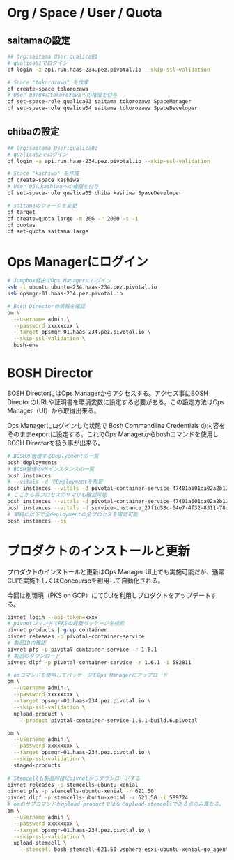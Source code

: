 # Org / Space / User / Quota
## saitamaの設定
```bash
## Org:saitama User:qualica01
# qualica01でログイン
cf login -a api.run.haas-234.pez.pivotal.io --skip-ssl-validation

# Space "tokorozawa" を作成
cf create-space tokorozawa
# User 03/04にtokorozawaへの権限を付与
cf set-space-role qualica03 saitama tokorozawa SpaceManager
cf set-space-role qualica04 saitama tokorozawa SpaceDeveloper
```
## chibaの設定
```bash
## Org:saitama User:qualica02
# qualica02でログイン
cf login -a api.run.haas-234.pez.pivotal.io --skip-ssl-validation

# Space "kashiwa" を作成
cf create-space kashiwa
# User 05にkashiwaへの権限を付与
cf set-space-role qualica05 chiba kashiwa SpaceDeveloper

# saitamaのクォータを変更
cf target
cf create-quota large -m 20G -r 2000 -s -1
cf quotas
cf set-quota saitama large
```

# Ops Managerにログイン
```bash
# Jumpbox経由でOps Managerにログイン
ssh -l ubuntu ubuntu-234.haas-234.pez.pivotal.io
ssh opsmgr-01.haas-234.pez.pivotal.io

# Bosh Directorの情報を確認
om \
  --username admin \
  --password xxxxxxxx \
  --target opsmgr-01.haas-234.pez.pivotal.io \
  --skip-ssl-validation \
  bosh-env
```

# BOSH Director
BOSH DirectorにはOps Managerからアクセスする。アクセス事にBOSH DirectorのURLや証明書を環境変数に設定する必要がある。この設定方法はOps Manager（UI）から取得出来る。

Ops Managerにログインした状態で Bosh Commandline Credentials の内容をそのままexportに設定する。これでOps Managerからboshコマンドを使用しBOSH Directorを扱う事が出来る。
```bash
# BOSHが管理するDeplyomentの一覧
bosh deployments
# BOSH管理のVMインスタンスの一覧
bosh instances
# --vitals -d でDeploymentを指定
bosh instances --vitals -d pivotal-container-service-47401a601da02a2b127c
# ここから各プロセスのサマリも確認可能
bosh instances --vitals -d pivotal-container-service-47401a601da02a2b127c --ps
bosh instances --vitals -d service-instance_27f1d58c-04e7-4f32-8311-78ad68f8d6b5 --ps
# 単純に以下で全deploymentの全プロセスを確認可能
bosh instances --ps
```

# プロダクトのインストールと更新
プロダクトのインストールと更新はOps Manager UI上でも実施可能だが、通常CLIで実施もしくはConcourseを利用して自動化される。

今回は別環境（PKS on GCP）にてCLIを利用しプロダクトをアップデートする。

```bash
pivnet login --api-token=xxxx
# pivnetコマンドでPKSの最新パッケージを検索
pivnet products | grep container
pivnet releases -p pivotal-container-service
# 製品IDの確認
pivnet pfs -p pivotal-container-service -r 1.6.1
# 製品のダウンロード
pivnet dlpf -p pivotal-container-service -r 1.6.1 -i 582811

# omコマンドを使用してパッケージをOps Managerにアップロード
om \
  --username admin \
  --password xxxxxxxx \
  --target opsmgr-01.haas-234.pez.pivotal.io \
  --skip-ssl-validation \
  upload-product \
    --product pivotal-container-service-1.6.1-build.6.pivotal

om \
  --username admin \
  --password xxxxxxxx \
  --target opsmgr-01.haas-234.pez.pivotal.io \
  --skip-ssl-validation \
  staged-products
    
# Stemcellも製品同様にpivnetからダウンロードする
pivnet releases -p stemcells-ubuntu-xenial
pivnet pfs -p stemcells-ubuntu-xenial -r 621.50
pivnet dlpf -p stemcells-ubuntu-xenial -r 621.50 -i 589724
# omのサブコマンドがupload-productではなくupload-stemcellである点のみ異なる。
om \
  --username admin \
  --password xxxxxxxx \
  --target opsmgr-01.haas-234.pez.pivotal.io \
  --skip-ssl-validation \
  upload-stemcell \
    --stemcell bosh-stemcell-621.50-vsphere-esxi-ubuntu-xenial-go_agent.tgz
```